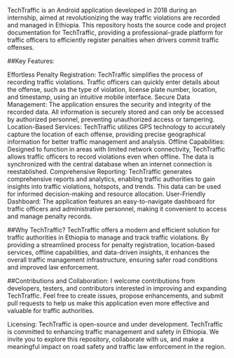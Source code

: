 TechTraffic is an Android application developed in 2018 during an internship, aimed at revolutionizing the way traffic violations are recorded and managed in Ethiopia. This repository hosts the source code and project documentation for TechTraffic, providing a professional-grade platform for traffic officers to efficiently register penalties when drivers commit traffic offenses.

##Key Features:

Effortless Penalty Registration: TechTraffic simplifies the process of recording traffic violations. Traffic officers can quickly enter details about the offense, such as the type of violation, license plate number, location, and timestamp, using an intuitive mobile interface.
Secure Data Management: The application ensures the security and integrity of the recorded data. All information is securely stored and can only be accessed by authorized personnel, preventing unauthorized access or tampering.
Location-Based Services: TechTraffic utilizes GPS technology to accurately capture the location of each offense, providing precise geographical information for better traffic management and analysis.
Offline Capabilities: Designed to function in areas with limited network connectivity, TechTraffic allows traffic officers to record violations even when offline. The data is synchronized with the central database when an internet connection is reestablished.
Comprehensive Reporting: TechTraffic generates comprehensive reports and analytics, enabling traffic authorities to gain insights into traffic violations, hotspots, and trends. This data can be used for informed decision-making and resource allocation.
User-Friendly Dashboard: The application features an easy-to-navigate dashboard for traffic officers and administrative personnel, making it convenient to access and manage penalty records.

##Why TechTraffic?
TechTraffic offers a modern and efficient solution for traffic authorities in Ethiopia to manage and track traffic violations. By providing a streamlined process for penalty registration, location-based services, offline capabilities, and data-driven insights, it enhances the overall traffic management infrastructure, ensuring safer road conditions and improved law enforcement.

##Contributions and Collaboration:
I welcome contributions from developers, testers, and contributors interested in improving and expanding TechTraffic. Feel free to create issues, propose enhancements, and submit pull requests to help us make this application even more effective and valuable for traffic authorities.

Licensing:
TechTraffic is open-source and under development. 
TechTraffic is committed to enhancing traffic management and safety in Ethiopia. We invite you to explore this repository, collaborate with us, and make a meaningful impact on road safety and traffic law enforcement in the region.

